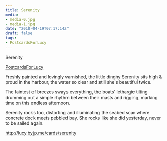 ```yaml
---
title: Serenity
media:
- media-0.jpg
- media-1.jpg
date: "2018-04-19T07:17:14Z"
draft: false
tags:
- PostcardsForLucy
---
```

Serenity

[PostcardsForLucy](/tags/postcardsforlucy)



Freshly painted and lovingly varnished, the little dinghy Serenity sits high & proud in the harbour, the water so clear and still she's beautiful twice.



The faintest of breezes sways everything, the boats' lethargic tilting drumming out a simple rhythm between their masts and rigging, marking time on this endless afternoon.



Serenity rocks too, distorting and illuminating the seabed scar where concrete dock meets pebbled bay. She rocks like she did yesterday, never to be sailed again.



http://lucy.byjp.me/cards/serenity
